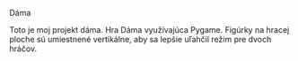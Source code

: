 Dáma

Toto je moj projekt dáma. Hra Dáma využívajúca Pygame. Figúrky na hracej ploche sú umiestnené vertikálne, aby sa lepšie uľahčil režim pre dvoch hráčov.
